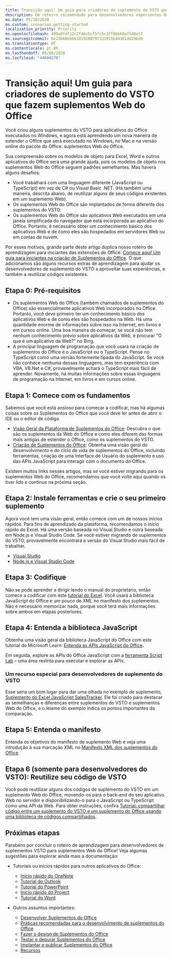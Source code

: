 ```yaml
---
title: Transição aqui! Um guia para criadores de suplemento do VSTO que fazem suplementos Web do Office
description: Um roteiro recomendado para desenvolvedores experientes de suplemento do VSTO para recursos de aprendizagem de suplementos Web do Office.
ms.date: 05/10/2020
ms.custom: scenarios:getting-started
localization_priority: Priority
ms.openlocfilehash: 499a8fdf12c2f46c5cf5fc5c37f8bb68af540e57
ms.sourcegitcommit: be23b68eb661015508797333915b44381dd29bdb
ms.translationtype: HT
ms.contentlocale: pt-BR
ms.lasthandoff: 06/08/2020
ms.locfileid: "44604570"
---
```

# <a name="transition-here-a-guide-for-vsto-add-in-creators-making-office-web-add-ins"></a>Transição aqui! Um guia para criadores de suplemento do VSTO que fazem suplementos Web do Office

Você criou alguns suplementos do VSTO para aplicativos do Office executados no Windows, e agora está aprendendo um nova maneira de estender o Office que será executado no Windows, no Mac e na versão online do pacote do Office: suplementos Web do Office.

Sua compreensão sobre os modelos de objeto para Excel, Word e outros aplicativos do Office será uma grande ajuda, pois os modelos de objeto nos suplementos Web do Office seguem padrões semelhantes. Mas haverá alguns desafios:

- Você trabalhará com uma linguagem diferente (JavaScript ou TypeScript) em vez de C# ou Visual Basic .NET. (Há também uma maneira, descrita abaixo, de reutilizar alguns de seus códigos existentes em um suplemento Web).
- Os suplementos Web do Office são implantados de forma diferente dos suplementos do VSTO.
- Os suplementos Web do Office são aplicativos Web executados em uma janela simplificada do navegador que está incorporada ao aplicativo do Office. Portanto, é necessário obter um conhecimento básico dos aplicativos Web e de como eles são hospedados em servidores Web ou em contas de nuvem. 

Por esses motivos, grande parte deste artigo duplica nosso roteiro de aprendizagem para iniciantes das extensões do Office: [Comece aqui! Um guia para iniciantes na criação de Suplementos do Office](learning-path-beginner.md). O que adicionamos são alguns recursos extras de aprendizagem para ajudar os desenvolvedores de suplemento do VSTO a aproveitar suas experiências, e também a reutilizar códigos existentes.

## <a name="step-0-prerequisites"></a>Etapa 0: Pré-requisitos

- Os suplementos Web do Office (também chamados de suplementos do Office) são essencialmente aplicativos Web incorporados no Office. Portanto, você deve primeiro ter um conhecimento básico dos aplicativos Web e de como eles são hospedados na Web. Há uma quantidade enorme de informações sobre isso na Internet, em livros e em cursos online. Uma boa maneira de começar, se você não tem nenhum conhecimento prévio sobre aplicativos da Web, é procurar "O que é um aplicativo da Web?" no Bing.
- A principal linguagem de programação que você usará na criação de suplementos do Office é o JavaScript ou o TypeScript. Pense no TypeScript como uma versão fortemente tipada do JavaScript. Se você não conhece nenhuma dessas linguagens, mas tem experiência com VBA, VB.Net e C#, provavelmente achará o TypeScript mais fácil de aprender. Novamente, há muitas informações sobre essas linguagens de programação na Internet, em livros e em cursos online.

## <a name="step-1-begin-with-fundamentals"></a>Etapa 1: Comece com os fundamentos

Sabemos que você está ansioso para começar a codificar, mas há algumas coisas sobre os Suplementos do Office que você deve ler antes de abrir o IDE ou o editor de código.

- [Visão Geral da Plataforma de Suplementos do Office](office-add-ins.md): Descubra o que são os suplementos da Web do Office e como eles diferem das formas mais antigas de estender o Office, como os suplementos do VSTO.
- [Criação de Suplementos do Office](office-add-ins-fundamentals.md): Obtenha uma visão geral do desenvolvimento e do ciclo de vida de suplementos do Office, incluindo ferramentas, criação de uma Interface de Usuário do suplemento e uso das APIs JavaScript para interagir com o documento do Office.

Existem muitos links nesses artigos, mas se você estiver migrando para os suplementos Web do Office, recomendamos que você volte aqui quando os tiver lido e continue na próxima seção.

## <a name="step-2-install-tools-and-create-your-first-add-in"></a>Etapa 2: Instale ferramentas e crie o seu primeiro suplemento

Agora você tem uma visão geral, então comece com um de nossos inícios rápidos. Para fins de aprendizado da plataforma, recomendamos o início rápido do Excel. Há uma versão baseada no Visual Studio e outra baseada em Node.js e Visual Studio Code. Se você estiver migrando de suplementos do VSTO, provavelmente encontrará a versão do Visual Studio mais fácil de trabalhar.

- [Visual Studio](../quickstarts/excel-quickstart-jquery.md?tabs=visualstudio)
- [Node.js e Visual Studio Code](../quickstarts/excel-quickstart-jquery.md?tabs=yeomangenerator)

## <a name="step-3-code"></a>Etapa 3: Codifique

Não se pode aprender a dirigir lendo o manual do proprietário, então comece a codificar com este [tutorial do Excel](../tutorials/excel-tutorial.md). Você usará a biblioteca JavaScript do Office e um pouco de XML no manifesto dos suplementos. Não é necessário memorizar nada, porque você terá mais informações sobre ambos em etapas posteriores.

## <a name="step-4-understand-the-javascript-library"></a>Etapa 4: Entenda a biblioteca JavaScript

Obtenha uma visão geral da biblioteca JavaScript do Office com este tutorial do Microsoft Learn: [Entenda as APIs JavaScript do Office](/learn/modules/intro-office-add-ins/3-apis).

Em seguida, explore as APIs do Office JavaScript com a [ferramenta Script Lab](explore-with-script-lab.md) – uma área restrita para executar e explorar as APIs.

### <a name="special-resource-for-vsto-add-in-developers"></a>Um recurso especial para desenvolvedores de suplemento do VSTO

Esse seria um bom lugar para dar uma olhada no exemplo de suplemento, [Suplemento do Excel JavaScript SalesTracker](https://github.com/OfficeDev/Excel-Add-in-JavaScript-SalesTracker). Ele foi criado para destacar as semelhanças e diferenças entre suplementos do VSTO e suplementos Web do Office, e o leiame do exemplo indica os pontos importantes da comparação.

## <a name="step-5-understand-the-manifest"></a>Etapa 5: Entenda o manifesto

Entenda os objetivos do manifesto de suplemento Web e veja uma introdução à sua marcação XML no [Manifesto XML dos suplementos do Office](../develop/add-in-manifests.md).

## <a name="step-6-for-vsto-developers-only-reuse-your-vsto-code"></a>Etapa 6 (somente para desenvolvedores do VSTO): Reutilize seu código de VSTO

Você pode reutilizar alguns dos códigos de suplemento do VSTO em um suplemento Web do Office, movendo-os para o back-end do seu aplicativo Web no servidor e disponibilizando-o para o JavaScript ou TypeScript como uma API da Web. Para obter instruções, confira [Tutorial: compartilhar código entre um suplemento do VSTO e um suplemento do Office usando uma biblioteca de códigos compartilhados](../tutorials/migrate-vsto-to-office-add-in-shared-code-library-tutorial.md).

## <a name="next-steps"></a>Próximas etapas

Parabéns por concluir o roteiro de aprendizagem para desenvolvedores de suplementos VSTO para suplementos Web do Office! Veja algumas sugestões para explorar ainda mais a documentação:

- Tutoriais ou inícios rápidos para outros aplicativos do Office:

  - [Início rápido do OneNote](../quickstarts/onenote-quickstart.md)
  - [Tutorial do Outlook](/outlook/add-ins/addin-tutorial)
  - [Tutorial do PowerPoint](../tutorials/powerpoint-tutorial.md)
  - [Início rápido do Project](../quickstarts/project-quickstart.md)
  - [Tutorial do Word](../tutorials/word-tutorial.md)

- Outros assuntos importantes:

  - [Desenvolver Suplementos do Office ](../develop/develop-overview.md)
  - [Práticas recomendadas para o desenvolvimento de suplementos do Office](../concepts/add-in-development-best-practices.md)
  - [Fazer o design de Suplementos do Office](../design/add-in-design.md)
  - [Testar e depurar Suplementos do Office](../testing/test-debug-office-add-ins.md)
  - [Implantar e publicar Suplementos do Office](../publish/publish.md)
  - [Recursos](../resources/resources-links-help.md)
